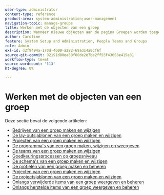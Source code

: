 ```yaml
---
user-type: administrator
content-type: reference
product-area: system-administration;user-management
navigation-topic: manage-groups
title: Werken met de objecten van een groep
description: Wanneer nieuwe objecten aan de pagina Groepen worden toegevoegd, vergeet dan niet het artikel Groepen/Groepen beheren overview/groups.html bij te werken
author: Caroline
feature: System Setup and Administration, People Teams and Groups
role: Admin
exl-id: d2f9494a-170d-4600-a282-69ad14a0cf6f
source-git-commit: 02191d80ea58f80de2e7be2ff55f43663e415e31
workflow-type: tm+mt
source-wordcount: '113'
ht-degree: 0%

---
```


# Werken met de objecten van een groep

<!--
<p data-mc-conditions="QuicksilverOrClassic.Draft mode">When new objects are added to the Groups page, don't forget to update the article Manage groups/Groups overview/groups.html</p>
-->

Deze sectie bevat de volgende artikelen:

* [Bedrijven van een groep maken en wijzigen](../../../administration-and-setup/manage-groups/work-with-group-objects/create-and-modify-a-groups-companies.md)
* [De lay-outsjablonen van een groep maken en wijzigen](../../../administration-and-setup/manage-groups/work-with-group-objects/create-and-modify-a-groups-layout-templates.md)
* [Projecten van een groep maken en wijzigen](../../../administration-and-setup/manage-groups/work-with-group-objects/create-and-modify-a-groups-portfolios.md)
* [De programma&#39;s van een groep maken, wijzigen en weergeven](../../../administration-and-setup/manage-groups/work-with-group-objects/create-and-modify-a-groups-programs.md)
* [De teams van een groep maken en wijzigen](../../../administration-and-setup/manage-groups/work-with-group-objects/create-and-modify-a-groups-teams.md)
* [Goedkeuringsprocessen op groepsniveau](../../../administration-and-setup/manage-groups/work-with-group-objects/create-and-modify-groups-approval-processes.md)
* [De schema&#39;s van een groep maken en wijzigen](../../../administration-and-setup/manage-groups/work-with-group-objects/create-and-modify-a-groups-schedules.md)
* [De profielen van een groep maken en beheren](../../../administration-and-setup/manage-groups/work-with-group-objects/create-and-modify-a-groups-timesheet-profiles.md)
* [Projecten van een groep maken en wijzigen](../../../administration-and-setup/manage-groups/work-with-group-objects/create-and-modify-a-groups-projects.md)
* [De projectsjablonen van een groep maken en wijzigen](../../../administration-and-setup/manage-groups/work-with-group-objects/create-and-modify-a-groups-templates.md)
* [Onlangs verwijderde items van een groep weergeven en beheren](../../../administration-and-setup/manage-groups/work-with-group-objects/view-manage-groups-recently-deleted-objects.md)
* [Onlangs herstelde items van een groep weergeven en beheren](../../../administration-and-setup/manage-groups/work-with-group-objects/view-manage-groups-recently-restored-objects.md)
